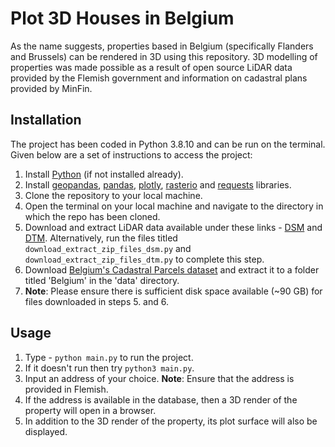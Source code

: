 # Plot 3D Houses in Belgium

As the name suggests, properties based in Belgium (specifically Flanders and Brussels) can be rendered in 3D using this repository. 3D modelling of properties was made possible as a result of open source LiDAR data provided by the Flemish government and information on cadastral plans provided by MinFin.

## Installation

The project has been coded in Python 3.8.10 and can be run on the terminal. Given below are a set of instructions to access the project:

1. Install [Python](https://realpython.com/installing-python/) (if not installed already).
2. Install [geopandas](https://geopandas.org/en/stable/getting_started/install.html), [pandas](https://pandas.pydata.org/docs/getting_started/install.html), [plotly](https://plotly.com/python/getting-started/#installation), [rasterio](https://rasterio.readthedocs.io/en/latest/installation.html) and [requests](https://pypi.org/project/requests/) libraries.
3. Clone the repository to your local machine.
4. Open the terminal on your local machine and navigate to the directory in which the repo has been cloned.
5. Download and extract LiDAR data available under these links - [DSM](https://www.geopunt.be/download?container=dhm-vlaanderen-ii-dsm-raster-1m&title=Digitaal%20Hoogtemodel%20Vlaanderen%20II,%20DSM,%20raster,%201m) and [DTM](https://www.geopunt.be/download?container=dhm-vlaanderen-ii-dtm-raster-1m&title=Digitaal%20Hoogtemodel%20Vlaanderen%20II,%20DTM,%20raster,%201m). Alternatively, run the files titled `download_extract_zip_files_dsm.py` and `download_extract_zip_files_dtm.py` to complete this step.
6. Download [Belgium's Cadastral Parcels dataset](https://www.geo.be/catalog/details/tt098dcb-f5c7-49b8-8e0b-7c3811630d85?l=en) and extract it to a folder titled 'Belgium' in the 'data' directory.
7. **Note**: Please ensure there is sufficient disk space available (~90 GB) for files downloaded in steps 5. and 6.

## Usage

1. Type - `python main.py` to run the project.
2. If it doesn't run then try `python3 main.py`.
3. Input an address of your choice. **Note**: Ensure that the address is provided in Flemish.
4. If the address is available in the database, then a 3D render of the property will open in a browser.
5. In addition to the 3D render of the property, its plot surface will also be displayed.

